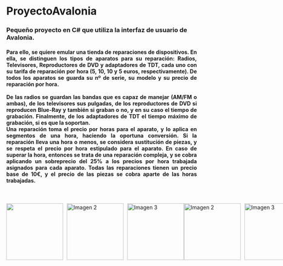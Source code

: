 <h1>ProyectoAvalonia</h1> 
<h3>Pequeño proyecto en C# que utiliza la interfaz de usuario de Avalonia. </h3>
<h4 align="justify">Para ello, se quiere emular una tienda de reparaciones de dispositivos. En ella, se distinguen los tipos de aparatos para su reparación: Radios, Televisores, Reproductores de DVD y adaptadores de TDT, cada uno con su tarifa de reparación por hora (5, 10, 10 y 5 euros, respectivamente). De todos los aparatos se guarda su nº de serie, su modelo y su precio de reparación por hora. </br></br>De las radios se guardan las bandas que es capaz de manejar (AM/FM o ambas), de los televisores sus pulgadas, de los reproductores de DVD si reproducen Blue-Ray y también si graban o no, y en su caso el tiempo de grabación. Finalmente, de los adaptadores de TDT el tiempo máximo de grabación, si es que la soportan. </br>Una reparación toma el precio por horas para el aparato, y lo aplica en segmentos de una hora, haciendo la oportuna conversión. Si la reparación lleva una hora o menos, se considera sustitución de piezas, y se respeta el precio por hora estipulado para el aparato. En caso de superar la hora, entonces se trata de una reparación compleja, y se cobra aplicando un sobreprecio del 25% a los precios por hora trabajada asignados para cada aparato. Todas las reparaciones tienen un precio base de 10€, y el precio de las piezas se cobra aparte de las horas trabajadas. </h4>
</br></br>
<div style="display: flex;">
  <img src="![image](https://github.com/user-attachments/assets/9781c26a-21f3-4668-b710-0c467864e276)" style="width: 150px; margin-right: 10px;">
  <img src="![image](https://github.com/user-attachments/assets/2e1dd1da-10f4-4766-a515-a46cf11f03b5)" alt="Imagen 2" style="width: 150px; margin-right: 10px;">
  <img src="![image](https://github.com/user-attachments/assets/b0dd231d-d56d-42f9-9eb4-20c68167d768)" alt="Imagen 3" style="width: 150px;">
  <img src="![image](https://github.com/user-attachments/assets/be50c845-8990-4356-b1bc-9d230fc4b20a)" alt="Imagen 2" style="width: 150px; margin-right: 10px;">
  <img src="![image](https://github.com/user-attachments/assets/723c32d4-18f6-4262-a6cc-55250119c92f)" alt="Imagen 3" style="width: 150px;">
</div>


